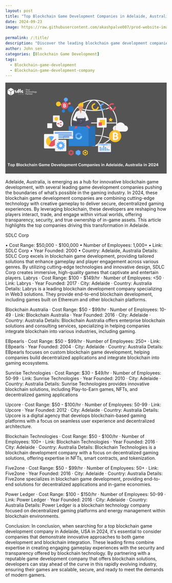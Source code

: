 ```yaml
---
layout: post
title: "Top Blockchain Game Development Companies in Adelaide, Australia in 2024"
date: 2024-09-23
image: https://raw.githubusercontent.com/akashpalve007/prod-website-images/b8d619bc45bc2833f0859f92515cced9da43e6b3/Top%20Blockchain%20Game%20Development%20Companies%20in%20Adelaide%2C%20Australia%20in%202024.png?raw=true

permalink: /:title/
description: "Discover the leading blockchain game development companies in Adelaide, Australia, shaping the future of gaming in 2024."
author: John sen
categories: [Blockchain Game Development]
tags:
  - Blockchain-game-development
  - Blockchain-game-development-company
---
```

![Blockchain game development](https://raw.githubusercontent.com/akashpalve007/prod-website-images/b8d619bc45bc2833f0859f92515cced9da43e6b3/Top%20Blockchain%20Game%20Development%20Companies%20in%20Adelaide%2C%20Australia%20in%202024.png?raw=true)
 

Adelaide, Australia, is emerging as a hub for innovative blockchain game development, with several leading game development companies pushing the boundaries of what’s possible in the gaming industry. In 2024, these blockchain game development companies are combining cutting-edge technology with creative gameplay to deliver secure, decentralized gaming experiences. By leveraging blockchain, these developers are reshaping how players interact, trade, and engage within virtual worlds, offering transparency, security, and true ownership of in-game assets. This article highlights the top companies driving this transformation in Adelaide.

SDLC Corp

• Cost Range: $50,000 - $100,000
• Number of Employees: 1,000+
• Link: SDLC Corp 
• Year Founded: 2000
• Country: Adelaide, Australia
Details: SDLC Corp excels in blockchain  game development, providing tailored solutions that enhance gameplay and player engagement across various genres. By utilizing cutting-edge technologies and innovative design, SDLC Corp creates immersive, high-quality games that captivate and entertain players.
Labrys
· Cost Range: $100 - $149/hr
· Number of Employees: <50
· Link: Labrys
· Year Founded: 2017
· City: Adelaide
· Country: Australia
Details: Labrys is a leading blockchain development company specializing in Web3 solutions. They provide end-to-end blockchain development, including games built on Ethereum and other blockchain platforms​.

Blockchain Australia
· Cost Range: $50 - $99/hr
· Number of Employees: 10-49
· Link: Blockchain Australia
· Year Founded: 2016
· City: Adelaide
· Country: Australia
Details: Blockchain Australia offers enterprise blockchain solutions and consulting services, specializing in helping companies integrate blockchain into various industries, including gaming.

EBpearls
· Cost Range: $50 - $99/hr
· Number of Employees: 250+
· Link: EBpearls
· Year Founded: 2004
· City: Adelaide
· Country: Australia
Details: EBpearls focuses on custom blockchain game development, helping companies build decentralized applications and integrate blockchain into gaming ecosystems​.

Sunrise Technologies
· Cost Range: $30 - $49/hr
· Number of Employees: 50-99
· Link: Sunrise Technologies
· Year Founded: 2010
· City: Adelaide
· Country: Australia
Details: Sunrise Technologies provides innovative blockchain solutions, including Play-to-Earn games, NFTs, and decentralized gaming applications​

Upcore
· Cost Range: $50 - $100/hr
· Number of Employees: 50-99
· Link: Upcore
· Year Founded: 2012
· City: Adelaide
· Country: Australia
Details: Upcore is a digital agency that develops blockchain-based gaming platforms with a focus on seamless user experience and decentralized architecture​.

Blockchain Technologies
· Cost Range: $50 - $100/hr
· Number of Employees: 100+
· Link: Blockchain Technologies
· Year Founded: 2016
· City: Adelaide
· Country: Australia
Details: Blockchain Technologies is a blockchain development company with a focus on decentralized gaming solutions, offering expertise in NFTs, smart contracts, and tokenization​.

Five2one
· Cost Range: $50 - $99/hr
· Number of Employees: 50+
· Link: Five2one
· Year Founded: 2016
· City: Adelaide
· Country: Australia
Details: Five2one specializes in blockchain game development, providing end-to-end solutions for decentralized applications and in-game economies​.

Power Ledger
· Cost Range: $100 - $150/hr
· Number of Employees: 50-99
· Link: Power Ledger
· Year Founded: 2016
· City: Adelaide
· Country: Australia
Details: Power Ledger is a blockchain technology company focused on decentralized gaming platforms and energy management within blockchain environments​.

Conclusion:
In conclusion, when searching for a top blockchain game development company in Adelaide, USA in 2024, it's essential to consider companies that demonstrate innovative approaches to both game development and blockchain integration. These leading firms combine expertise in creating engaging gameplay experiences with the security and transparency offered by blockchain technology. By partnering with a reputable game development company that offers blockchain solutions, developers can stay ahead of the curve in this rapidly evolving industry, ensuring their games are scalable, secure, and ready to meet the demands of modern gamers.
